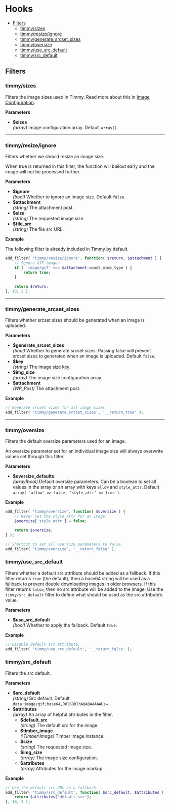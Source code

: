 # Hooks

- [Filters](#filters)
	- [timmy/sizes](#timmysizes)
	- [timmy/resize/ignore](#timmyresizeignore)
	- [timmy/generate_srcset_sizes](#timmygenerate_srcset_sizes)
	- [timmy/oversize](#timmyoversize)
	- [timmy/use_src_default](#timmyuse_src_default)
	- [timmy/src_default](#timmysrc_default)

## Filters

### timmy/sizes

Filters the image sizes used in Timmy. Read more about this in [Image Configuration](./image-configuration.md).

**Parameters**

- **$sizes**  
	*(array)* Image configuration array. Default `array()`.

---

### timmy/resize/ignore

Filters whether we should resize an image size.

When true is returned in this filter, the function will bailout early and the image will not be processed further.

**Parameters**

- **$ignore**  
	*(bool)* Whether to ignore an image size. Default `false`.
- **$attachment**  
	*(string)* The attachment post.
- **$size**  
	*(string)* The requested image size.
- **$file_src**  
	*(string)* The file src URL.

**Example**

The following filter is already included in Timmy by default. 

```php
add_filter( 'timmy/resize/ignore', function( $return, $attachment ) {
    // Ignore GIF images
    if ( 'image/gif' === $attachment->post_mime_type ) {
    	return true;
    }
    
    return $return;
}, 10, 2 );
```

---

### timmy/generate_srcset_sizes

Filters whether srcset sizes should be generated when an image is uploaded.

**Parameters**

- **$generate_srcset_sizes**  
    *(bool)* Whether to generate srcset sizes. Passing false will prevent srcset sizes to generated when an image is uploaded. Default `false`.
- **$key**  
	*(string)* The image size key.
- **$img_size**  
    *(array)* The image size configuration array.
- **$attachment**  
    *(WP_Post)* The attachment post.

**Example**

```php
// Generate srcset sizes for all image sizes
add_filter( 'timmy/generate_srcset_sizes', '__return_true' );
```

---

### timmy/oversize

Filters the default oversize parameters used for an image.

An oversize parameter set for an individual image size will always overwrite values set through this filter.

**Parameters**

- **$oversize_defaults**  
	*(array|bool)* Default oversize parameters. Can be a boolean to set all values in the array or an array with keys `allow` and `style_attr`. Default `array( 'allow' => false, 'style_attr' => true )`.

**Example**

```php
add_filter( 'timmy/oversize', function( $oversize ) {
    // Never set the style_attr for an image
    $oversize['style_attr'] = false;

    return $oversize;
} );

// Shortcut to set all oversize parameters to false
add_filter( 'timmy/oversize', '__return_false' );
```

### timmy/use_src_default

Filters whether a default src attribute should be added as a fallback.
If this filter returns `true` (the default), then a base64 string will be used as a fallback to
prevent double downloading images in older browsers. If this filter returns `false`, then no src
attribute will be added to the image. Use the `timmy/src_default` filter to define what should be
used as the src attribute’s value.

**Parameters**

- **$use_src_default**  
	*(bool)* Whether to apply the fallback. Default `true`.

**Example**

```php
// Disable default src attribute.
add_filter( 'timmy/use_src_default', '__return_false' );
```

### timmy/src_default

Filters the src default.

**Parameters**

- **$src_default**  
	*(string)* Src default. Default `data:image/gif;base64,R0lGODlhAQABAAAAADs=`.
- **$attributes**  
    *(array)* An array of helpful attributes in the filter.  
    - **$default_src**  
        *(string)* The default src for the image.
    - **$timber_image**  
        *(\Timber\Image)* Timber image instance.
    - **$size**  
        *(string)* The requested image size.
    - **$img_size**  
        *(array)* The image size configuration.
    - **$attributes**  
        *(array)* Attributes for the image markup.

**Example**

```php
// Use the default src URL as a fallback.
add_filter( 'timmy/src_default', function( $src_default, $attributes ) {
    return $attributes['default_src'];
}, 10, 2 );
```
